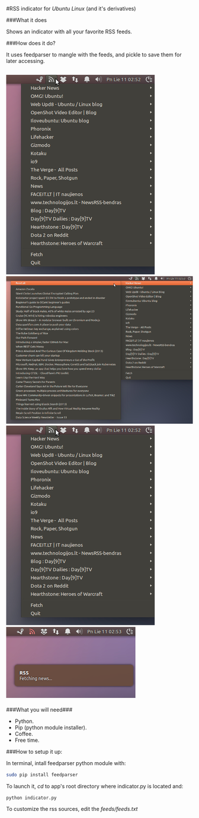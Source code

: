 #RSS indicator for *Ubuntu Linux* (and it's derivatives)

###What it does

Shows an indicator with all your favorite RSS feeds.

###How does it do?

It uses feedparser to mangle with the feeds, and pickle to save them for later accessing.

![Alt text](1.png?raw=true "ScreenShot")
![Alt text](2.png?raw=true "ScreenShot")
![Alt text](3.png?raw=true "ScreenShot")
![Alt text](4.png?raw=true "ScreenShot")
---
###What you will need###
- Python.
- Pip (python module installer).
- Coffee.
- Free time.

###How to setup it up:

In terminal, intall feedparser python module with:
```bash
sudo pip install feedparser
```

To launch it, *cd* to app's root directory where indicator.py is located and:
```bash
python indicator.py
```

To customize the rss sources, edit the *feeds/feeds.txt*